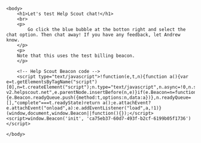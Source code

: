 <html>
    
    <body>
        <h1>Let's test Help Scout chat!</h1>
        <br>
        <p>
            Go click the blue bubble at the botton right and select the chat option. Then chat away! If you have any feedback, let Andrew know.
        </p>
        <p>
        Note that this uses the test billing beacon.
        </p>
        
        <!-- Help Scout Beacon code -->        
        <script type="text/javascript">!function(e,t,n){function a(){var e=t.getElementsByTagName("script")[0],n=t.createElement("script");n.type="text/javascript",n.async=!0,n.src="https://beacon-v2.helpscout.net",e.parentNode.insertBefore(n,e)}if(e.Beacon=n=function(t,n,a){e.Beacon.readyQueue.push({method:t,options:n,data:a})},n.readyQueue=[],"complete"===t.readyState)return a();e.attachEvent?e.attachEvent("onload",a):e.addEventListener("load",a,!1)}(window,document,window.Beacon||function(){});</script> <script>window.Beacon('init', 'ca75eb37-60d7-493f-b2cf-6199b05f1736')</script>
    
    </body>
    
</html>
